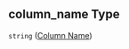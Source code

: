 ## column_name Type

`string` ([Column Name](iea43_wra_data_model-properties-measurement-location-measurement-location-properties-measurement-point-measurement-point-properties-sensor-configuration-sensor-configuration-properties-column-names-column-names-properties-column-name.md))
